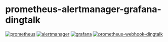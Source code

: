 # prometheus-alertmanager-grafana-dingtalk

[![prometheus](https://img.shields.io/badge/prometheus-v2.33.4+-E44F34)](https://prometheus.io/docs/introduction/overview/)
[![alertmanager](https://img.shields.io/badge/alertmanager-v0.23.0+-197EBC)](https://prometheus.io/docs/alerting/latest/alertmanager/)
[![grafana](https://img.shields.io/badge/grafana-8.4.3+-F69A5E)](https://grafana.com/docs/grafana-cloud/)
[![prometheus-webhook-dingtalk](https://img.shields.io/badge/prometheus_webhook_dingtalk-latest-F69A5E)](https://github.com/timonwong/prometheus-webhook-dingtalk)